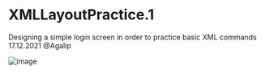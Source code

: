 # XMLLayoutPractice.1
Designing a simple login screen in order to practice basic XML commands
17.12.2021
@Agalip

![image](https://user-images.githubusercontent.com/61115719/146646006-f05a02d0-d207-4f06-ba7e-b6ff1a744911.png)
